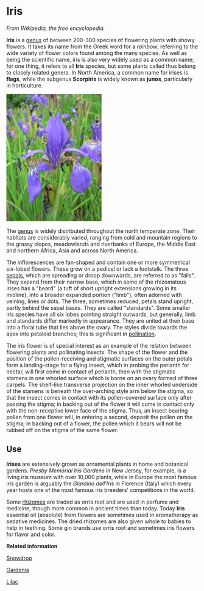 # Iris

*From Wikipedia, the free encyclopedia.*

**Iris** is a [genus](glossaryGenus.md) of between 200-300 species of flowering plants with showy flowers. It takes its name from the Greek word for a *rainbow*, referring to the wide variety of flower colors found among the many species. As well as being the scientific name, iris is also very widely used as a common name; for one thing, it refers to all **Iris** species, but some plants called thus belong to closely related genera. In North America, a common name for irises is **flags**, while the subgenus **Scorpiris** is widely known as **junos**, particularly in horticulture.

![](images/Iris_sanguinea.jpg)

The [genus](glossaryGenus.md) is widely distributed throughout the north temperate zone. Their habitats are considerably varied, ranging from cold and mountain regions to the grassy slopes, meadowlands and riverbanks of Europe, the Middle East and northern Africa, Asia and across North America.

The inflorescences are fan-shaped and contain one or more symmetrical six-lobed flowers. These grow on a pedicel or lack a footstalk. The three [sepals](glossarySepal.md), which are spreading or droop downwards, are referred to as "falls". They expand from their narrow base, which in some of the rhizomatous irises has a "beard" \(a tuft of short upright extensions growing in its midline\), into a broader expanded portion \("limb"\), often adorned with veining, lines or dots. The three, sometimes reduced, petals stand upright, partly behind the sepal bases. They are called "standards". Some smaller iris species have all six lobes pointing straight outwards, but generally, limb and standards differ markedly in appearance. They are united at their base into a floral tube that lies above the ovary. The styles divide towards the apex into petaloid branches; this is significant in [pollination](glossaryPollination.md).

The iris flower is of special interest as an example of the relation between flowering plants and pollinating insects. The shape of the flower and the position of the pollen-receiving and stigmatic surfaces on the outer petals form a landing-stage for a flying insect, which in probing the perianth for nectar, will first come in contact of perianth, then with the stigmatic stamens in one whorled surface which is borne on an ovary formed of three carpels. The shelf-like transverse projection on the inner whorled underside of the stamens is beneath the over-arching style arm below the stigma, so that the insect comes in contact with its pollen-covered surface only after passing the stigma; in backing out of the flower it will come in contact only with the non-receptive lower face of the stigma. Thus, an insect bearing pollen from one flower will, in entering a second, deposit the pollen on the stigma; in backing out of a flower, the pollen which it bears will not be rubbed off on the stigma of the same flower.

## Use

**Irises** are extensively grown as ornamental plants in home and botanical gardens. *Presby Memorial Iris Gardens* in New Jersey, for example, is a living iris museum with over 10,000 plants, while in Europe the most famous iris garden is arguably the *Giardino dell'Iris* in Florence \(Italy\) which every year hosts one of the most famous iris breeders' competitions in the world.

Some [rhizomes](glossaryRhizome.md) are traded as orris root and are used in perfume and medicine, though more common in ancient times than today. Today **Iris** essential oil \(absolute\) from flowers are sometimes used in aromatherapy as sedative medicines. The dried rhizomes are also given whole to babies to help in teething. Some gin brands use orris root and sometimes iris flowers for flavor and color.

**Related information**  


[Snowdrop](snowdrop.md#)

[Gardenia](gardenia.md)

[Lilac](lilac.md)

